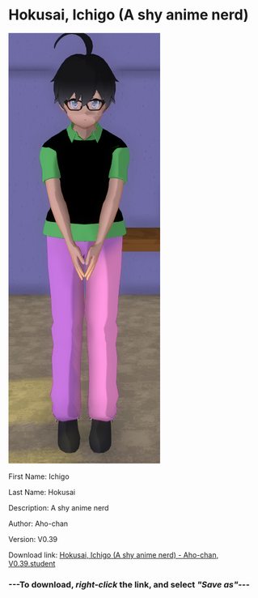 # Hokusai, Ichigo (A shy anime nerd)

<img src = "https://raw.githubusercontent.com/Arbiter1223/Daigaku-Gurashi-Custom-Students/master/Students/Files/Hokusai%2C%20Ichigo%20(A%20shy%20anime%20nerd).png">

First Name: Ichigo

Last Name: Hokusai

Description: A shy anime nerd

Author: Aho-chan

Version: V0.39

Download link: <a href="https://raw.githubusercontent.com/Arbiter1223/Daigaku-Gurashi-Custom-Students/master/Students/Files/Hokusai%2C%20Ichigo%20(A%20shy%20anime%20nerd)%20-%20Aho-chan%2C%20V0.39.student">Hokusai, Ichigo (A shy anime nerd) - Aho-chan, V0.39.student</a>

### ---**To download, _right-click_ the link, and select _"Save as"_**---
